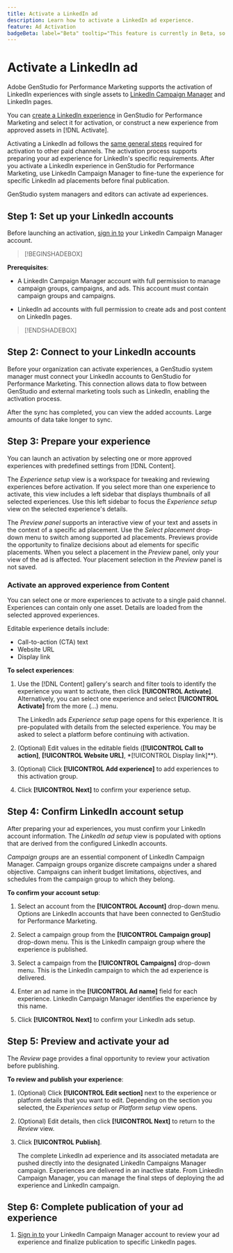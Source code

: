 ```yaml
---
title: Activate a LinkedIn ad
description: Learn how to activate a LinkedIn ad experience.
feature: Ad Activation
badgeBeta: label="Beta" tooltip="This feature is currently in Beta, so some functionality may be limited or subject to change."
---
```

# Activate a LinkedIn ad

Adobe GenStudio for Performance Marketing supports the activation of LinkedIn experiences with single assets to [LinkedIn Campaign Manager](https://business.linkedin.com/marketing-solutions) and LinkedIn pages.

You can [create a LinkedIn experience](/help/user-guide/create/create-linkedin.md) in GenStudio for Performance Marketing and select it for activation, or construct a new experience from approved assets in [!DNL Activate].

Activating a LinkedIn ad follows the [same general steps](create-activation.md) required for activation to other paid channels. The activation process supports preparing your ad experience for LinkedIn's specific requirements. After you activate a LinkedIn experience in GenStudio for Performance Marketing, use LinkedIn Campaign Manager to fine-tune the experience for specific LinkedIn ad placements before final publication.

GenStudio system managers and editors can activate ad experiences.

## Step 1: Set up your LinkedIn accounts

Before launching an activation, [sign in to](https://www.linkedin.com/campaignmanager/login) your LinkedIn Campaign Manager account.

>[!BEGINSHADEBOX]

**Prerequisites**:

* A LinkedIn Campaign Manager account with full permission to manage campaign groups, campaigns, and ads. This account must contain campaign groups and campaigns.

* LinkedIn ad accounts with full permission to create ads and post content on LinkedIn pages.


>[!ENDSHADEBOX]

## Step 2: Connect to your LinkedIn accounts

Before your organization can activate experiences, a GenStudio system manager must connect your LinkedIn accounts to GenStudio for Performance Marketing. This connection allows data to flow between GenStudio and external marketing tools such as LinkedIn, enabling the activation process.

After the sync has completed, you can view the added accounts. Large amounts of data take longer to sync.

## Step 3: Prepare your experience

You can launch an activation by selecting one or more approved experiences with predefined settings from [!DNL Content].

The _Experience setup_ view is a workspace for tweaking and reviewing experiences before activation. If you select more than one experience to activate, this view includes a left sidebar that displays thumbnails of all selected experiences. Use this left sidebar to focus the _Experience setup_ view on the selected experience's details.

The _Preview panel_ supports an interactive view of your text and assets in the context of a specific ad placement. Use the _Select placement_ drop-down menu to switch among supported ad placements. Previews provide the opportunity to finalize decisions about ad elements for specific placements. When you select a placement in the _Preview_ panel, only your view of the ad is affected. Your placement selection in the _Preview_ panel is not saved.

### Activate an approved experience from Content

You can select one or more experiences to activate to a single paid channel. Experiences can contain only one asset. Details are loaded from the selected approved experiences.

Editable experience details include:

* Call-to-action (CTA) text
* Website URL
* Display link

**To select experiences**:

1. Use the [!DNL Content] gallery's search and filter tools to identify the experience you want to activate, then click **[!UICONTROL Activate]**. Alternatively, you can select one experience and select **[!UICONTROL Activate]** from the more (...) menu.

   The LinkedIn ads _Experience setup_ page opens for this experience. It is pre-populated with details from the selected experience. You may be asked to select a platform before continuing with activation.

1. (Optional) Edit values in the editable fields (**[!UICONTROL Call to action]**, **[!UICONTROL Website URL]**, *[!UICONTROL Display link]**).
   
1. (Optional) Click **[!UICONTROL Add experience]** to add experiences to this activation group.

1. Click **[!UICONTROL Next]** to confirm your experience setup.

## Step 4: Confirm LinkedIn account setup

After preparing your ad experiences, you must confirm your LinkedIn account information. The _LinkedIn ad setup_ view is populated with options that are derived from the configured LinkedIn accounts.

_Campaign groups_ are an essential component of LinkedIn  Campaign Manager. Campaign groups organize discrete campaigns under a shared objective. Campaigns can inherit budget limitations, objectives, and schedules from the campaign group to which they belong.

**To confirm your account setup**:

1. Select an account from the **[!UICONTROL Account]**  drop-down menu. Options are LinkedIn accounts that have been connected to GenStudio for Performance Marketing.

1. Select a campaign group from the **[!UICONTROL Campaign group]** drop-down menu. This is the LinkedIn campaign group where the experience is published.

1. Select a campaign from the **[!UICONTROL Campaigns]** drop-down menu. This is the LinkedIn campaign to which the ad experience is delivered.

1. Enter an ad name in the **[!UICONTROL Ad name]** field for each experience. LinkedIn Campaign Manager identifies the experience by this name.

1. Click **[!UICONTROL Next]** to confirm your LinkedIn ads setup.

## Step 5: Preview and activate your ad

The _Review_ page provides a final opportunity to review your activation before publishing.

**To review and publish your experience**:

1. (Optional) Click **[!UICONTROL Edit section]** next to the experience or platform details that you want to edit.
   Depending on the section you selected, the _Experiences setup_ or _Platform setup_ view opens.

1. (Optional) Edit details, then click **[!UICONTROL Next]** to return to the _Review_ view.

1. Click **[!UICONTROL Publish]**.

   The complete LinkedIn ad experience and its associated metadata are pushed directly into the designated LinkedIn Campaigns Manager campaign. Experiences are delivered in an inactive state. From LinkedIn Campaign Manager, you can manage the final steps of deploying the ad experience and LinkedIn campaign.

## Step 6: Complete publication of your ad experience

1. [Sign in to](https://www.linkedin.com/campaignmanager/login) your LinkedIn Campaign Manager account to review your ad experience and finalize publication to specific LinkedIn pages.
